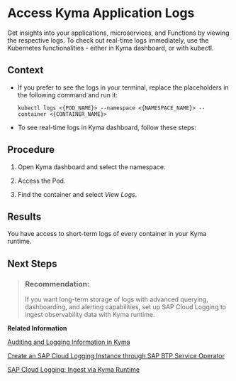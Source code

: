 <!-- loio25180f491b7c4b3fafa5d3e68786981d -->

# Access Kyma Application Logs

Get insights into your applications, microservices, and Functions by viewing the respective logs. To check out real-time logs immediately, use the Kubernetes functionalities - either in Kyma dashboard, or with kubectl.



## Context

-   If you prefer to see the logs in your terminal, replace the placeholders in the following command and run it:

    ```
    kubectl logs <{POD_NAME}> --namespace <{NAMESPACE_NAME}> --container <{CONTAINER_NAME}>
    
    ```

-   To see real-time logs in Kyma dashboard, follow these steps:




## Procedure

1.  Open Kyma dashboard and select the namespace.

2.  Access the Pod.

3.  Find the container and select *View Logs*.




<a name="loio25180f491b7c4b3fafa5d3e68786981d__result_zyn_mfs_5zb"/>

## Results

You have access to short-term logs of every container in your Kyma runtime.



<a name="loio25180f491b7c4b3fafa5d3e68786981d__postreq_s4b_2yy_5zb"/>

## Next Steps

> ### Recommendation:  
> If you want long-term storage of logs with advanced querying, dashboarding, and alerting capabilities, set up SAP Cloud Logging to ingest observability data with Kyma runtime.

**Related Information**  


[Auditing and Logging Information in Kyma](../60-security/auditing-and-logging-information-in-kyma-935e241.md "Kyma runtime collects audit and application logs.")

[Create an SAP Cloud Logging Instance through SAP BTP Service Operator](https://help.sap.com/docs/cloud-logging/cloud-logging/create-sap-cloud-logging-instance-through-sap-btp-service-operator?locale=en-US&version=Cloud)

[SAP Cloud Logging: Ingest via Kyma Runtime](https://help.sap.com/docs/cloud-logging/cloud-logging/ingest-via-kyma-runtime?version=Cloud)


